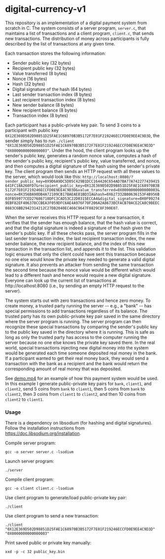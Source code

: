 # digital-currency-v1

This repository is an implementation of a digital payment system from scratch in C. The system consists of a server program, `server.c`, that maintains a list of transactions and a client program, `client.c`, that sends new transactions. The distribution of money across participants is fully described by the list of transactions at any given time.

Each transaction stores the following information:

* Sender public key (32 bytes)
* Recipient public key (32 bytes)
* Value transferred (8 bytes)
* Nonce (16 bytes)
* Hash (32 bytes)
* Digital signature of the hash (64 bytes)
* Last sender transaction index (8 bytes)
* Last recipient transaction index (8 bytes)
* New sender balance (8 bytes)
* New recipient balance (8 bytes)
* Transaction index (8 bytes)

Each participant has a public-private key pair. To send 3 coins to a participant with public key `0X12E369D502D98851D25FAE1C68970B3B5172F7E01F219246ECCFD0E9EE4C9D3D`, the sender simply has to run `./client "0X12E369D502D98851D25FAE1C68970B3B5172F7E01F219246ECCFD0E9EE4C9D3D" "0X0000000000000003"`. Under the hood, the client program looks up the sender's public key, generates a random nonce value, computes a hash of the sender's public key, recipient's public key, value transferred, and nonce, and then computes a digital signature of the hash using the sender's private key. The client program then sends an HTTP request with all these values to the server, which would look like this: `http://localhost:8080/?sender_public_key=0X9D6A9DC5D05C429B1DCC164426C654AD7BA77A742277439415641FC18A260FD7&recipient_public_key=0X12E369D502D98851D25FAE1C68970B3B5172F7E01F219246ECCFD0E9EE4C9D3D&value_transferred=0X0000000000000003&nonce=0X356BA90DB4A72109CB17BAEAE81BD31A&hash=0X627332BB0636153F4B956B03FB59977CED27686710DFC3CAD53C22D0315ECCA4&digital_signature=0X0F992749EBF82EF406378CCBEA3F059DFC6AE4A976F70F206A2A8673BCFACB70ACE2CA8C9BEEC0883C6BB2942314212C27DB2040EC466C9647F0829C8F390E07`.

When the server receives this HTTP request for a new transaction, it verifies that the sender has enough balance, that the hash value is correct, and that the digital signature is indeed a signature of the hash given the sender's public key. If all these checks pass, the server program fills in the last sender transaction index, the last recipient transaction index, the new sender balance, the new recipient balance, and the index of this new transaction in the transaction list, and appends it to the list. This validation logic ensures that only the client could have sent this transaction because no one else would know the private key needed to generate a valid digital signature. It also prevents an attacker from sending the same transaction the second time because the nonce value would be different which would lead to a different hash and hence would require a new digital signature. Everyone can look up the current list of transactions at http://localhost:8080 (i.e., by sending an empty HTTP request to the server).

The system starts out with zero transactions and hence zero money. To create money, a trusted party running the server -- e.g., a "bank" -- has special permissions to add transactions regardless of its balance. The trusted party has its own public-private key pair saved in the same directory where the server program is running. The server program can then recognize these special transactions by comparing the sender's public key to the public key saved in the directory where it is running. This is safe as long as only the trusted party has access to the computer running the server because no one else knows the private key saved there. In the real world, special transactions injecting new digital money into the system would be generated each time someone deposited real money in the bank. If a participant wanted to get their real money back, they would send a transaction with the bank as a recipient and the bank would return the corresponding amount of real money that was deposited.

See [demo.mp4](https://github.com/simassakenis/digital-currency-v1/blob/main/demo.mp4) for an example of how this payment system would be used. In this example I generate public-private key pairs for `bank`, `client1`, and `client2`, send 5 coins from `bank` to `client1`, then 5 coins from `bank` to `client2`, then 3 coins from `client1` to `client2`, and then 10 coins from `client2` to `client1`.

### Usage

There is a dependency on libsodium (for hashing and digital signatures). Follow the installation instructions from https://doc.libsodium.org/installation.

Compile server program:
```
gcc -o server server.c -lsodium
```

Launch server program:
```
./server
```

Compile client program:
```
gcc -o client client.c -lsodium
```

Use client program to generate/load public-private key pair:
```
./client
```

Use client program to send a new transaction:
```
./client "0X12E369D502D98851D25FAE1C68970B3B5172F7E01F219246ECCFD0E9EE4C9D3D" "0X0000000000000003"
```

Print saved public or private key manually:
```
xxd -p -c 32 public_key.bin
```

